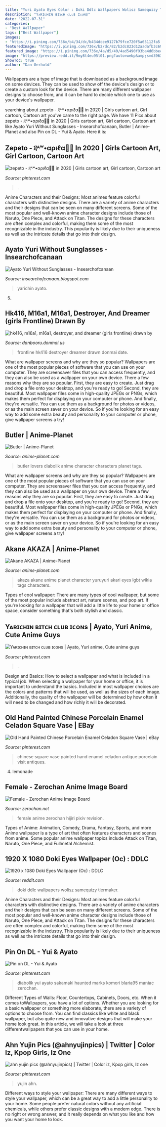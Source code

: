 ```yaml
---
title: "Yuri Ayato Eyes Color : Doki Ddlc Wallpapers Wolisz Samequizy Tiermaker"
description: "Yᴀʀɪᴄʜɪɴ ʙɪᴛᴄʜ ᴄʟᴜʙ ɪᴄᴏɴs"
date: "2022-07-31"
categories:
- "Best Wallpaper"
tags: ["Best Wallpaper"]
images:
- "https://i.pinimg.com/736x/b4/34/dc/b434dcee9127b79fce720f5a65112fa5.jpg"
featuredImage: "https://i.pinimg.com/736x/b2/dc/82/b2dc823d12aadafb3c6944837638884f.jpg"
featured_image: "https://i.pinimg.com/736x/4a/d5/49/4ad5490f93ba4d6bbecf059e10a17e5e.jpg"
image: "https://preview.redd.it/9my8t4eu95l01.png?auto=webp&amp;s=d3963243cd215e3aaf085918ee5b26c3430c500a"
ShowToc: true
author: "Dan Gerhold"
---
```



Wallpapers are a type of image that is downloaded as a background image on some devices. They can be used to show off the device's design or to create a custom look for the device. There are many different wallpaper designs to choose from, and it can be hard to decide which one to use as your device's wallpaper.

	

		
searching about zepeto - ᜰᴬʷ•αριℓα🐣🐾 in 2020 | Girls cartoon art, Girl cartoon, Cartoon art you've came to the right page. We have 11 Pics about zepeto - ᜰᴬʷ•αριℓα🐣🐾 in 2020 | Girls cartoon art, Girl cartoon, Cartoon art like Ayato Yuri Without Sunglasses - Insearchofcanaan, Butler | Anime-Planet and also Pin on DL - Yui &amp; Ayato. Here it is:
		
    
## Zepeto - ᜰᴬʷ•αριℓα🐣🐾 In 2020 | Girls Cartoon Art, Girl Cartoon, Cartoon Art

<img loading=lazy src="https://i.pinimg.com/736x/b2/dc/82/b2dc823d12aadafb3c6944837638884f.jpg" onerror="this.onerror=null;this.src='https://tse1.mm.bing.net/th?id=OIP.9zY2ioRoCHfVUgDY-_MyXAHaLH&amp;pid=15.1';" alt="zepeto - ᜰᴬʷ•αριℓα🐣🐾 in 2020 | Girls cartoon art, Girl cartoon, Cartoon art">

_Source: pinterest.com_

>. 

	

Anime Characters and their Designs: Most animes feature colorful characters with distinctive designs.
There are a variety of anime characters and their designs that can be seen on many different screens. Some of the most popular and well-known anime character designs include those of Naruto, One Piece, and Attack on Titan. The designs for these characters are often complex and colorful, making them some of the most recognizable in the industry. This popularity is likely due to their uniqueness as well as the intricate details that go into their design.

    
## Ayato Yuri Without Sunglasses - Insearchofcanaan

<img loading=lazy src="https://cdn.donmai.us/original/59/a9/59a9d2d8e219c819f87be44db9fec2e0.jpg" onerror="this.onerror=null;this.src='https://tse3.mm.bing.net/th?id=OIP.WanS2OIZyBn4e-RNuf7C4AHaLo&amp;pid=15.1';" alt="Ayato Yuri Without Sunglasses - Insearchofcanaan">

_Source: insearchofcanaan.blogspot.com_

>yarichin ayato. 

	

5.

    
## Hk416, M16a1, M16a1, Destroyer, And Dreamer (girls Frontline) Drawn By

<img loading=lazy src="https://cdn.donmai.us/sample/89/c3/sample-89c3802810e2f3160412fde9978c0db9.jpg" onerror="this.onerror=null;this.src='https://tse3.mm.bing.net/th?id=OIP.jjieaGm3IlKgCM3jMC-lcgHaKa&amp;pid=15.1';" alt="hk416, m16a1, m16a1, destroyer, and dreamer (girls frontline) drawn by">

_Source: danbooru.donmai.us_

>frontline hk416 destroyer dreamer drawn donmai date. 

	

What are wallpaper screens and why are they so popular?
Wallpapers are one of the most popular pieces of software that you can use on your computer. They are screensaver files that you can access frequently, and they can also be used as a wallpaper on your own device. There a few reasons why they are so popular. First, they are easy to create. Just drag and drop a file onto your desktop, and you're ready to go! Second, they are beautiful. Most wallpaper files come in high-quality JPEGs or PNGs, which makes them perfect for displaying on your computer or phone. And finally, they're versatile. You can use them as a background for photos or videos, or as the main screen saver on your device. So if you're looking for an easy way to add some extra beauty and personality to your computer or phone, give wallpaper screens a try!

    
## Butler | Anime-Planet

<img loading=lazy src="https://www.anime-planet.com/images/characters/butler-diabolik-lovers-55406.jpg" onerror="this.onerror=null;this.src='https://tse4.mm.bing.net/th?id=OIP.FvBT9HyE2VIqjW1pKUXd8wAAAA&amp;pid=15.1';" alt="Butler | Anime-Planet">

_Source: anime-planet.com_

>butler lovers diabolik anime character characters planet tags. 

	

What are wallpaper screens and why are they so popular?
Wallpapers are one of the most popular pieces of software that you can use on your computer. They are screensaver files that you can access frequently, and they can also be used as a wallpaper on your own device. There a few reasons why they are so popular. First, they are easy to create. Just drag and drop a file onto your desktop, and you're ready to go! Second, they are beautiful. Most wallpaper files come in high-quality JPEGs or PNGs, which makes them perfect for displaying on your computer or phone. And finally, they're versatile. You can use them as a background for photos or videos, or as the main screen saver on your device. So if you're looking for an easy way to add some extra beauty and personality to your computer or phone, give wallpaper screens a try!

    
## Akane AKAZA | Anime-Planet

<img loading=lazy src="https://www.anime-planet.com/images/characters/akane-akaza-41962.jpg" onerror="this.onerror=null;this.src='https://tse3.mm.bing.net/th?id=OIP.UNTCuMxeQZhAQOw-ZBJlnwAAAA&amp;pid=15.1';" alt="Akane AKAZA | Anime-Planet">

_Source: anime-planet.com_

>akaza akane anime planet character yuruyuri akari eyes lgbt wikia tags characters. 

	

Types of cool wallpaper:
There are many types of cool wallpaper, but some of the most popular include abstract art, nature scenes, and pop art. If you're looking for a wallpaper that will add a little life to your home or office space, consider something that's both stylish and classic.

    
## Yᴀʀɪᴄʜɪɴ ʙɪᴛᴄʜ ᴄʟᴜʙ ɪᴄᴏɴs | Ayato, Yuri Anime, Cute Anime Guys

<img loading=lazy src="https://i.pinimg.com/736x/fb/f7/d5/fbf7d55b9552daa8f30a18d0fca522ab.jpg" onerror="this.onerror=null;this.src='https://tse3.mm.bing.net/th?id=OIP.pVc8sz6oGqPk0uaPXcK1JwAAAA&amp;pid=15.1';" alt="Yᴀʀɪᴄʜɪɴ ʙɪᴛᴄʜ ᴄʟᴜʙ ɪᴄᴏɴs | Ayato, Yuri anime, Cute anime guys">

_Source: pinterest.com_

>. 

	

Design and Basics: How to select a wallpaper and what is included in a typical job.
When selecting a wallpaper for your home or office, it is important to understand the basics. Included in most wallpaper choices are the colors and patterns that will be used, as well as the sizes of each image. Additionally, the quality of the wallpaper will be determined by how often it will need to be changed and how richly it will be decorated.

    
## Old Hand Painted Chinese Porcelain Enamel Celadon Square Vase | EBay

<img loading=lazy src="https://i.pinimg.com/originals/82/f9/cc/82f9cc665cb104f6ff7971e137bb9125.jpg" onerror="this.onerror=null;this.src='https://tse3.mm.bing.net/th?id=OIP.srPCB9WqKiWwWREhQKpeqAHaJ4&amp;pid=15.1';" alt="Old Hand Painted Chinese Porcelain Enamel Celadon Square Vase | eBay">

_Source: pinterest.com_

>chinese square vase painted hand enamel celadon antique porcelain visit antiques. 

	

4. lemonade 

    
## Female - Zerochan Anime Image Board

<img loading=lazy src="https://s1.zerochan.net/Female.600.1611844.jpg" onerror="this.onerror=null;this.src='https://tse2.mm.bing.net/th?id=OIP.KWDThljRwE-6DgsDFHGLrQHaFj&amp;pid=15.1';" alt="Female - Zerochan Anime Image Board">

_Source: zerochan.net_

>female anime zerochan hijiri pixiv revision. 

	

Types of Anime: Animation, Comedy, Drama, Fantasy, Sports, and more
Anime wallpaper is a type of art that often features characters and scenes from anime. Some popular anime wallpaper topics include Attack on Titan, Naruto, One Piece, and Fullmetal Alchemist.

    
## 1920 X 1080 Doki Eyes Wallpaper (Oc) : DDLC

<img loading=lazy src="https://preview.redd.it/9my8t4eu95l01.png?auto=webp&amp;s=d3963243cd215e3aaf085918ee5b26c3430c500a" onerror="this.onerror=null;this.src='https://tse2.mm.bing.net/th?id=OIP.Fxpuas9XNWSH72OJ-1Nc7gHaEK&amp;pid=15.1';" alt="1920 x 1080 Doki Eyes Wallpaper (Oc) : DDLC">

_Source: reddit.com_

>doki ddlc wallpapers wolisz samequizy tiermaker. 

	

Anime Characters and their Designs: Most animes feature colorful characters with distinctive designs.
There are a variety of anime characters and their designs that can be seen on many different screens. Some of the most popular and well-known anime character designs include those of Naruto, One Piece, and Attack on Titan. The designs for these characters are often complex and colorful, making them some of the most recognizable in the industry. This popularity is likely due to their uniqueness as well as the intricate details that go into their design.

    
## Pin On DL - Yui &amp; Ayato

<img loading=lazy src="https://i.pinimg.com/736x/4a/d5/49/4ad5490f93ba4d6bbecf059e10a17e5e.jpg" onerror="this.onerror=null;this.src='https://tse4.mm.bing.net/th?id=OIP.65Hgs4NaHPi4E-L6dKhh_QHaEM&amp;pid=15.1';" alt="Pin on DL - Yui &amp; Ayato">

_Source: pinterest.com_

>diabolik yui ayato sakamaki haunted marks komori blaria95 maniac zerochan. 

	

Different Types of Walls: Floor, Countertops, Cabinets, Doors, etc.
When it comes toWallpapers, you have a lot of options. Whether you are looking for a basic wallpaper or something more elaborate, there are a variety of options to choose from. You can find classics like white and black wallpaper, but also quite new and innovative designs that will make your home look great. In this article, we will take a look at three differentwallpapers that you can use in your home.

    
## Ahn Yujin Pics (@ahnyujinpics) | Twitter | Color Iz, Kpop Girls, Iz One

<img loading=lazy src="https://i.pinimg.com/736x/b4/34/dc/b434dcee9127b79fce720f5a65112fa5.jpg" onerror="this.onerror=null;this.src='https://tse3.mm.bing.net/th?id=OIP.RL6eV7HGVnrg3yr0YCpBSAHaK_&amp;pid=15.1';" alt="ahn yujin pics (@ahnyujinpics) | Twitter | Color iz, Kpop girls, Iz one">

_Source: pinterest.com_

>yujin ahn. 

	

Different ways to style your wallpaper:
There are many different ways to style your wallpaper, which can be a great way to add a little personality to your home. Some people prefer natural colors without any artificial chemicals, while others prefer classic designs with a modern edge. There is no right or wrong answer, and it really depends on what you like and how you want your home to look.

